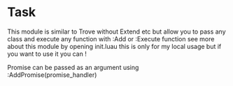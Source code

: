 # Task

This module is similar to Trove without Extend etc but allow you to pass any class and execute any function with :Add or :Execute function
see more about this module by opening init.luau this is only for my local usage but if you want to use it you can !

Promise can be passed as an argument using :AddPromise(promise_handler)
